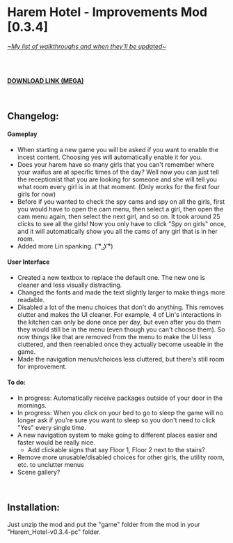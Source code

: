 # Harem Hotel - Improvements Mod [0.3.4]
[*\~My list of walkthroughs and when they'll be updated\~*](https://www.patreon.com/maimlain)
 
<br>
<br>

[**DOWNLOAD LINK (MEGA)**](https://mega.nz/#!vDpxTIra!q7V62Rm0eSPyBht20YiAN-Oh5zbcU_HCI9MPX-b4BHo)

<br>

## Changelog:
#### Gameplay
- When starting a new game you will be asked if you want to enable the incest content. Choosing yes will automatically enable it for you.
- Does your harem have so many girls that you can't remember where your waifus are at specific times of the day? Well now you can just tell the receptionist that you are looking for someone and she will tell you what room every girl is in at that moment. (Only works for the first four girls for now)
- Before if you wanted to check the spy cams and spy on all the girls, first you would have to open the cam menu, then select a girl, then open the cam menu again, then select the next girl, and so on. It took around 25 clicks to see all the girls! Now you only have to click "Spy on girls" once, and it will automatically show you all the cams of any girl that is in her room.
- Added more Lin spanking. ( ͡° ͜ʖ ͡°)

#### User Interface
- Created a new textbox to replace the default one. The new one is cleaner and less visually distracting.
- Changed the fonts and made the text slightly larger to make things more readable.
- Disabled a lot of the menu choices that don't do anything. This removes clutter and makes the UI cleaner. For example, 4 of Lin's interactions in the kitchen can only be done once per day, but even after you do them they would still be in the menu (even though you can't choose them). So now things like that are removed from the menu to make the UI less cluttered, and then reenabled once they actually become useable in the game.
- Made the navigation menus/choices less cluttered, but there's still room for improvement.

#### To do:
- In progress: Automatically receive packages outside of your door in the mornings.
- In progress: When you click on your bed to go to sleep the game will no longer ask if you're sure you want to sleep so you don't need to click "Yes" every single time.
- A new navigation system to make going to different places easier and faster would be really nice.
  - Add clickable signs that say Floor 1, Floor 2 next to the stairs?
- Remove more unusable/disabled choices for other girls, the utility room, etc. to unclutter menus
- Scene gallery?

<br>

## Installation:
Just unzip the mod and put the "game" folder from the mod in your "Harem_Hotel-v0.3.4-pc" folder.
